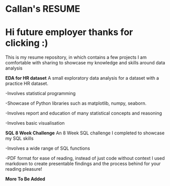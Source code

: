 # Callan's RESUME
# Hi future employer thanks for clicking :)
This is my resume repository, in which contains a few projects I am comfortable with sharing to showcase my knowledge and skills around data analysis

__EDA for HR dataset__
A small exploratory data analysis for a dataset with a practice HR dataset.

-Involves statistical programming

-Showcase of Python libraries such as matplotlib, numpy, seaborn.

-Involves report and education of many statistical concepts and reasoning

-Involves basic visualisation

__SQL 8 Week Challenge__
An 8 Week SQL challenge I completed to showcase my SQL skills

-Involves a wide range of SQL functions 

-PDF format for ease of reading, instead of just code without context I used markdown to create presentable findings and the process behind for your reading pleasure!

__More To Be Added__
